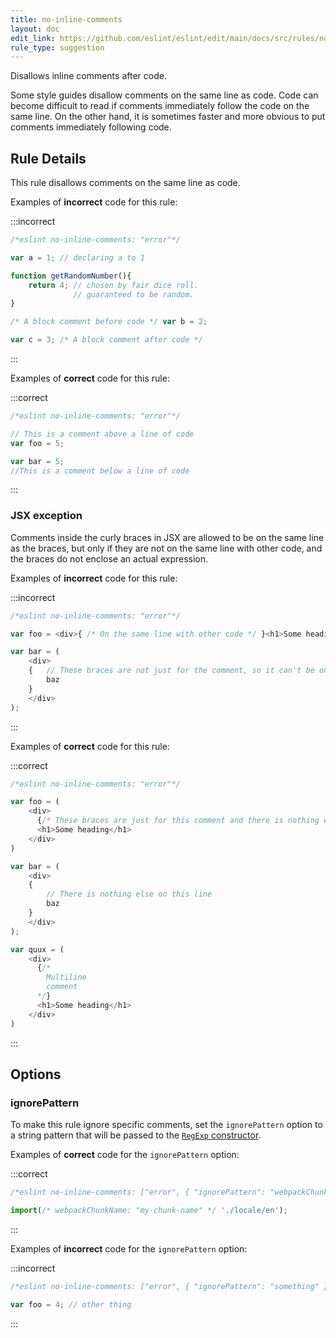 ```yaml
---
title: no-inline-comments
layout: doc
edit_link: https://github.com/eslint/eslint/edit/main/docs/src/rules/no-inline-comments.md
rule_type: suggestion
---
```


Disallows inline comments after code.

Some style guides disallow comments on the same line as code. Code can become difficult to read if comments immediately follow the code on the same line.
On the other hand, it is sometimes faster and more obvious to put comments immediately following code.

## Rule Details

This rule disallows comments on the same line as code.

Examples of **incorrect** code for this rule:

:::incorrect

```js
/*eslint no-inline-comments: "error"*/

var a = 1; // declaring a to 1

function getRandomNumber(){
    return 4; // chosen by fair dice roll.
              // guaranteed to be random.
}

/* A block comment before code */ var b = 2;

var c = 3; /* A block comment after code */
```

:::

Examples of **correct** code for this rule:

:::correct

```js
/*eslint no-inline-comments: "error"*/

// This is a comment above a line of code
var foo = 5;

var bar = 5;
//This is a comment below a line of code
```

:::

### JSX exception

Comments inside the curly braces in JSX are allowed to be on the same line as the braces, but only if they are not on the same line with other code, and the braces do not enclose an actual expression.

Examples of **incorrect** code for this rule:

:::incorrect

```js
/*eslint no-inline-comments: "error"*/

var foo = <div>{ /* On the same line with other code */ }<h1>Some heading</h1></div>;

var bar = (
    <div>
    {   // These braces are not just for the comment, so it can't be on the same line
        baz
    }
    </div>
);
```

:::

Examples of **correct** code for this rule:

:::correct

```js
/*eslint no-inline-comments: "error"*/

var foo = (
    <div>
      {/* These braces are just for this comment and there is nothing else on this line */}
      <h1>Some heading</h1>
    </div>
)

var bar = (
    <div>
    {
        // There is nothing else on this line
        baz
    }
    </div>
);

var quux = (
    <div>
      {/*
        Multiline
        comment
      */}
      <h1>Some heading</h1>
    </div>
)
```

:::

## Options

### ignorePattern

To make this rule ignore specific comments, set the `ignorePattern` option to a string pattern that will be passed to the [`RegExp` constructor](https://developer.mozilla.org/en-US/docs/Web/JavaScript/Reference/Global_Objects/RegExp/RegExp).

Examples of **correct** code for the `ignorePattern` option:

:::correct

```js
/*eslint no-inline-comments: ["error", { "ignorePattern": "webpackChunkName:\\s.+" }]*/

import(/* webpackChunkName: "my-chunk-name" */ './locale/en');
```

:::

Examples of **incorrect** code for the `ignorePattern` option:

:::incorrect

```js
/*eslint no-inline-comments: ["error", { "ignorePattern": "something" }] */

var foo = 4; // other thing
```

:::
